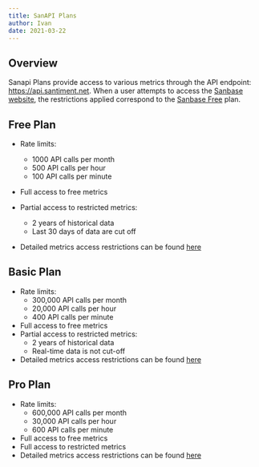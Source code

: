 ```yaml
---
title: SanAPI Plans
author: Ivan
date: 2021-03-22
---
```


## Overview

Sanapi Plans provide access to various metrics through the API endpoint: https://api.santiment.net. When a user attempts to access the [Sanbase website](https://app.santiment.net), the restrictions applied correspond to the [Sanbase Free](/products-and-plans/access-plans/sanbase#free-plan) plan.

## Free Plan

- Rate limits:
  - 1000 API calls per month
  - 500 API calls per hour
  - 100 API calls per minute
- Full access to free metrics
- Partial access to restricted metrics:
  - 2 years of historical data
  - Last 30 days of data are cut off

- Detailed metrics access restrictions can be found [here](https://api.santiment.net/graphiql?query=%7B%0A%20%20getAccessRestrictions(plan%3A%20FREE%2C%20product%3A%20SANAPI)%20%7B%0A%20%20%20%20name%0A%20%20%20%20type%0A%20%20%20%20isAccessible%0A%20%20%20%20isRestricted%0A%20%20%20%20restrictedFrom%0A%20%20%20%20restrictedTo%0A%20%20%7D%0A%7D%0A)

## Basic Plan

- Rate limits:
  - 300,000 API calls per month
  - 20,000 API calls per hour
  - 400 API calls per minute
- Full access to free metrics
- Partial access to restricted metrics:
  - 2 years of historical data
  - Real-time data is not cut-off
- Detailed metrics access restrictions can be found [here](https://api.santiment.net/graphiql?query=%7B%0A%20%20getAccessRestrictions(plan%3A%20BASIC%2C%20product%3A%20SANAPI)%20%7B%0A%20%20%20%20name%0A%20%20%20%20type%0A%20%20%20%20isAccessible%0A%20%20%20%20isRestricted%0A%20%20%20%20restrictedFrom%0A%20%20%20%20restrictedTo%0A%20%20%7D%0A%7D%0A)

## Pro Plan

- Rate limits:
  - 600,000 API calls per month
  - 30,000 API calls per hour
  - 600 API calls per minute
- Full access to free metrics
- Full access to restricted metrics
- Detailed metrics access restrictions can be found [here](https://api.santiment.net/graphiql?query=%7B%0A%20%20getAccessRestrictions(plan%3A%20PRO%2C%20product%3A%20SANAPI)%20%7B%0A%20%20%20%20name%0A%20%20%20%20type%0A%20%20%20%20isAccessible%0A%20%20%20%20isRestricted%0A%20%20%20%20restrictedFrom%0A%20%20%20%20restrictedTo%0A%20%20%7D%0A%7D%0A)
